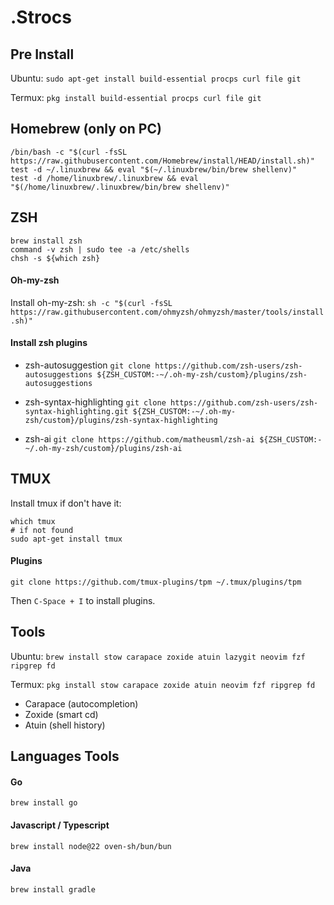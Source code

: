# .Strocs

## Pre Install 
Ubuntu:
`sudo apt-get install build-essential procps curl file git`

Termux:
`pkg install build-essential procps curl file git`


## Homebrew (only on PC)
```
/bin/bash -c "$(curl -fsSL https://raw.githubusercontent.com/Homebrew/install/HEAD/install.sh)"
test -d ~/.linuxbrew && eval "$(~/.linuxbrew/bin/brew shellenv)"
test -d /home/linuxbrew/.linuxbrew && eval "$(/home/linuxbrew/.linuxbrew/bin/brew shellenv)"
```

## ZSH
```
brew install zsh
command -v zsh | sudo tee -a /etc/shells
chsh -s ${which zsh}
```


#### Oh-my-zsh

Install oh-my-zsh:
`sh -c "$(curl -fsSL https://raw.githubusercontent.com/ohmyzsh/ohmyzsh/master/tools/install.sh)"`

#### Install zsh plugins

- zsh-autosuggestion
    `git clone https://github.com/zsh-users/zsh-autosuggestions ${ZSH_CUSTOM:-~/.oh-my-zsh/custom}/plugins/zsh-autosuggestions`

- zsh-syntax-highlighting
    `git clone https://github.com/zsh-users/zsh-syntax-highlighting.git ${ZSH_CUSTOM:-~/.oh-my-zsh/custom}/plugins/zsh-syntax-highlighting`

- zsh-ai `git clone https://github.com/matheusml/zsh-ai ${ZSH_CUSTOM:-~/.oh-my-zsh/custom}/plugins/zsh-ai` 


## TMUX

Install tmux if don't have it:
``` 
which tmux
# if not found
sudo apt-get install tmux
```

#### Plugins
`git clone https://github.com/tmux-plugins/tpm ~/.tmux/plugins/tpm`

Then `C-Space + I` to install plugins.

## Tools
Ubuntu:
`brew install stow carapace zoxide atuin lazygit neovim fzf ripgrep fd`

Termux:
`pkg install stow carapace zoxide atuin neovim fzf ripgrep fd`


- Carapace (autocompletion)
- Zoxide (smart cd)
- Atuin (shell history)


## Languages Tools

#### Go
`brew install go`

#### Javascript / Typescript
`brew install node@22 oven-sh/bun/bun`

####  Java
`brew install gradle`

